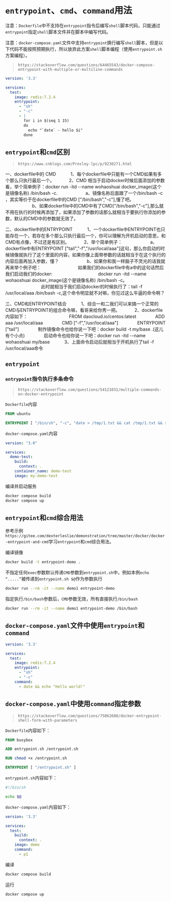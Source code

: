# `entrypoint`、`cmd`、`command`用法

注意：`Dockerfile`中不支持在`entrypoint`指令后编写`shell`脚本代码，只能通过`entrypoint`指定`shell`脚本文件并在脚本中编写代码。

注意：`docker-compose.yaml`文件中支持`entrypoint`换行编写`shell`脚本，但是以下代码不能按照预期执行，所以放弃此方案`shell`脚本编程（使用`entrypoint.sh`方案编程）。

>`https://stackoverflow.com/questions/64465543/docker-compose-entrypoint-with-multiple-or-multiline-commands`

```yaml
version: '3.3'

services:
  test:
    image: redis:7.2.4
    entrypoint:
      - "sh"
      - "-c"
      - |
        for i in $(seq 1 15)
        do
          echo "`date` - hello $i"
        done
```



## `entrypoint`和`cmd`区别

>`https://www.cnblogs.com/Presley-lpc/p/9230271.html`

一、dockerfile中的 CMD
　　　1、每个dockerfile中只能有一个CMD如果有多个那么只执行最后一个。
　　　2、CMD 相当于启动docker时候后面添加的参数看，举个简单例子：docker run -itd --name wohaoshuai docker_image(这个是镜像名称) /bin/bash -c.
　　　　　　a、镜像名称后面跟了一个/bin/bash -c ，其实等价于在dockerfile中的CMD ["/bin/bash","-c"],懂了吧。
　　　　　　b、如果dockerfile中的CMD中有了CMD["/bin/bash","-c"],那么就不用在执行的时候再添加了，如果添加了参数的话那么就相当于要执行你添加的参数，默认的CMD中的参数就无效了。

二、dockerfile中的ENTRYPOINT
　　　1、一个dockerfile中ENTRYPOINT也只能存在一个，若存在多个那么只执行最后一个，你可以理解为开机启动的意思，和CMD有点像，不过还是有区别。
　　　2、举个简单例子：
　　　　　　a、dockerfile中有ENTRYPOINT ["tail","-f","/usr/local/aaa"]这句，那么你启动的时候镜像就执行了这个里面的内容，如果你像上面带参数的话就相当于在这个执行的内容后面再加入参数，懂？
　　　　　　b、如果你和我一样脑子不灵光的话我就再来举个例子吧：
　　　　　　　　如果我们的dockerfile中有a中的这句话然后我们启动我们的docker:
　　　　　　　　　　docker run -itd --name wohaoshuai docker_image(这个是镜像名称) /bin/bash -c。
　　　　　　　　此时就相当于我们启动docker的时候执行了：tail -f /usr/local/aaa /bin/bash -c,这个命令明显就不对嘛，你见过这么牛逼的命令啊？

三、CMD和ENTRYPOINT结合
　　　1、综合一和二我们可以来搞一个正常的CMD与ENTRYPOINT的组合命令嘛，看哥来给你秀一把。
　　　2、dockerfile 内容如下：　　　　　
　　　　FROM daocloud.io/centos:latest
　　　　ADD aaa /usr/local/aaa
　　　　CMD ["-f","/usr/local/aaa"]
　　　　ENTRYPOINT ["tail"]
　　　　制作镜像命令也给你说一下吧：docker build -t my/base  .(这儿有个小点)
　　　　启动命令也给你说一下吧：docker run -itd --name wohaoshuai my/base
　　　3、上面命令启动后就相当于开机执行了tail -f /usr/local/aaa命令



## `entrypoint`



### `entrypoint`指令执行多条命令

> `https://stackoverflow.com/questions/54121031/multiple-commands-on-docker-entrypoint`

`Dockerfile`内容

```dockerfile
FROM ubuntu

ENTRYPOINT [ "/bin/sh", "-c", "date > /tmp/1.txt && cat /tmp/1.txt && sleep infinity" ]

```

`docker-compose.yaml`内容

```yaml
version: "3.0"

services:
  demo-test:
    build:
      context: .
    container_name: demo-test
    image: my-demo-test

```

编译并启动服务

```bash
docker compose build
docker compose up
```



## `entrypoint`和`cmd`综合用法

参考示例`https://gitee.com/dexterleslie/demonstration/tree/master/docker/docker-entrypoint-and-cmd`学习`entrypoint`和`cmd`综合用法。

编译镜像

```bash
docker build -t entrypoint-demo .
```

不指定任何`exec`参数默认传递`CMD`参数到`entrypoint.sh`中，例如本例`echo “.....”`被传递到`entrypoint.sh $@`作为参数执行

```bash
docker run --rm -it --name demo1 entrypoint-demo
```

指定执行`/bin/bash`参数后，`CMD`参数无效，所有直接执行`/bin/bash`

```bash
docker run --rm -it --name demo1 entrypoint-demo /bin/bash
```



## `docker-compose.yaml`文件中使用`entrypoint`和`command`

```yaml
version: '3.3'

services:
  test:
    image: redis:7.2.4
    entrypoint:
      - "sh"
      - "-c"
    command:
      - date && echo "Hello world!"
```



## `docker-compose.yaml`中使用`command`指定参数

>`https://stackoverflow.com/questions/75062680/docker-entrypoint-shell-form-with-parameters`

`Dockerfile`内容如下：

```dockerfile
FROM busybox

ADD entrypoint.sh /entrypoint.sh

RUN chmod +x /entrypoint.sh

ENTRYPOINT [ "/entrypoint.sh" ]
```

`entrypoint.sh`内容如下：

```bash
#!/bin/sh

echo $@
```

`docker-compose.yaml`内容如下：

```yaml
version: '3.3'

services:
  test:
    build:
      context: .
    image: demo
    command:
      - p1

```

编译

```bash
docker compose build
```

运行

```bash
docker compose up
```

